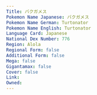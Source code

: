 ```yaml
---
﻿Title: バクガメス
Pokemon Name Japanese: バクガメス
Pokemon Name German: Turtonator
Pokemon Name English: Turtonator
Language Card: Japanese
National Dex Number: 776
Region: Alola
Regional Form: false
Additional Form: false
Mega: false
Gigantamax: false
Cover: false
Link: 
Owned: 
---
```

